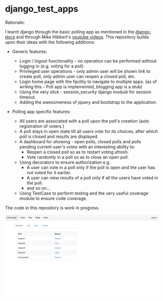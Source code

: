 django_test_apps
================

Rationale:

I learnt django through the basic polling app as mentioned in the [django-docs](https://docs.djangoproject.com/en/1.6/intro/tutorial01/) and through Mike Hibbert's [youtube videos](https://www.youtube.com/watch?v=oT1A1KKf0SI). This repository builds upon their ideas with the following additions:

- Generic features:

  - Login / logout functionality - no operation can be performed without logging in (e.g. voting for a poll)
  - Privileged user operations - only admin user will be shown link to create poll, only admin user can reopen a closed poll, etc.
  - Login home page with the facility to navigate to multiple apps. (as of writing this - Poll app is implemented, blogging app is a stub)
  - Using the very slick - session_security django module for session timeout.
  - Adding the awesomeness of jquery and bootstrap to the application.
  
- Polling app specific features:

  - All users are associated with a poll upon the poll's creation (auto registration of voters.)
  - A poll stays in open state till all users vote for its choices, after which poll is closed and results are displayed.
  - A dashboard for showing - open polls, closed polls and polls pending current user's votes with an interesting ability to:
    - Reopen a closed poll so as to restart voting afresh.
    - Vote randomly in a poll so as to close an open poll.
  - Using decorators to ensure authorization e.g.
    - A user can vote in a poll only if the poll is open and the user has not voted for it earlier.
    - A user can view results of a poll only if all the users have voted in the poll.
    - and so on...
  - Using TestCase to perform testing and the very useful coverage module to ensure code coverage.

The code in this repository is work in progress.

![Poll app screenshot](https://github.com/saurabh-hirani/django_test_apps/blob/master/poll-scrshot.png)
